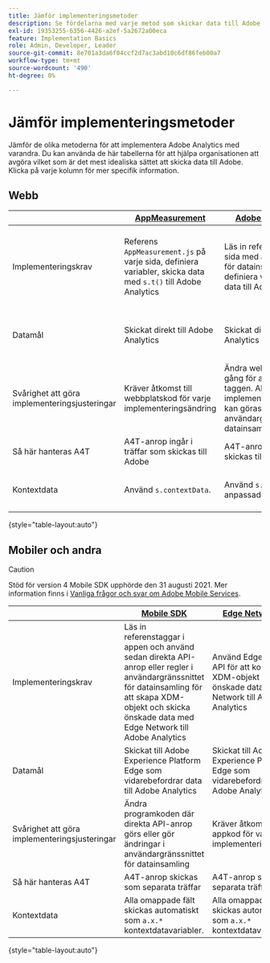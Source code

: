 ```yaml
---
title: Jämför implementeringsmetoder
description: Se fördelarna med varje metod som skickar data till Adobe Analytics.
exl-id: 19353255-6356-4426-a2ef-5a2672a00eca
feature: Implementation Basics
role: Admin, Developer, Leader
source-git-commit: 8e701a3da6f04ccf2d7ac3abd10c6df86feb00a7
workflow-type: tm+mt
source-wordcount: '490'
ht-degree: 0%

---
```


# Jämför implementeringsmetoder

Jämför de olika metoderna för att implementera Adobe Analytics med varandra. Du kan använda de här tabellerna för att hjälpa organisationen att avgöra vilket som är det mest idealiska sättet att skicka data till Adobe. Klicka på varje kolumn för mer specifik information.

## Webb

| | [AppMeasurement](/help/implement/js/overview.md) | [Adobe Analytics-tillägg](/help/implement/launch/overview.md) | [SDK för webben](/help/implement/aep-edge/web-sdk/overview.md#web-sdk) | [Webbtillägg för SDK](/help/implement/aep-edge/web-sdk/overview.md#web-sdk-extension) |
| --- | --- | --- | --- | --- |
| Implementeringskrav | Referens `AppMeasurement.js` på varje sida, definiera variabler, skicka data med `s.t()` till Adobe Analytics | Läs in referenstaggar på varje sida med användargränssnittet för datainsamling för att definiera variabler och skicka data till Adobe Analytics | Referens `Alloy.js` på varje sida använder du `alloy("sendEvent",{})` för att komponera XDM-objekt och skicka önskade data med Edge Network till Adobe Analytics | Inläsare av referenstaggar på varje sida använder användargränssnittet för datainsamling för att komponera XDM-objekt och skicka önskade data med Edge Network till Adobe Analytics |
| Datamål | Skickat direkt till Adobe Analytics | Skickat direkt till Adobe Analytics | Skickat till Adobe Experience Platform Edge som vidarebefordrar data till Adobe Analytics | Skickat till Adobe Experience Platform Edge som vidarebefordrar data till Adobe Analytics |
| Svårighet att göra implementeringsjusteringar | Kräver åtkomst till webbplatskod för varje implementeringsändring | Ändra webbplatskoden en gång för att installera loader-taggen. Alla ytterligare implementeringsuppdateringar kan göras i användargränssnittet för datainsamling | Kräver åtkomst till webbplatskod för varje implementeringsändring | Ändra webbplatskoden en gång för att installera loader-taggen. Alla ytterligare implementeringsuppdateringar kan göras i användargränssnittet för datainsamling |
| Så här hanteras A4T | A4T-anrop ingår i träffar som skickas till Adobe | A4T-anrop ingår i träffar som skickas till Adobe | A4T-anrop skickas som separata träffar | A4T-anrop skickas som separata träffar |
| Kontextdata | Använd `s.contextData`. | Använd `s.contextData` i anpassade kodblock | Alla omappade fält skickas automatiskt som `a.x.*` kontextdatavariabler. | Alla omappade fält skickas automatiskt som `a.x.*` kontextdatavariabler. |

{style="table-layout:auto"}

## Mobiler och andra

>[!CAUTION]
>
>Stöd för version 4 Mobile SDK upphörde den 31 augusti 2021. Mer information finns i [Vanliga frågor och svar om Adobe Mobile Services](https://experienceleague.adobe.com/docs/discontinued/using/mobile-services.html?lang=sv-SE).


| | [Mobile SDK](/help/implement/aep-edge/mobile-sdk/overview.md) | [Edge Network API](/help/implement/aep-edge/api/overview.md) |
| --- | --- | --- |
| Implementeringskrav | Läs in referenstaggar i appen och använd sedan direkta API-anrop eller regler i användargränssnittet för datainsamling för att skapa XDM-objekt och skicka önskade data med Edge Network till Adobe Analytics | Använd Edge Network API för att komponera XDM-objekt och skicka önskade data med Edge Network till Adobe Analytics |
| Datamål | Skickat till Adobe Experience Platform Edge som vidarebefordrar data till Adobe Analytics | Skickat till Adobe Experience Platform Edge som vidarebefordrar data till Adobe Analytics |
| Svårighet att göra implementeringsjusteringar | Ändra programkoden där direkta API-anrop görs eller gör ändringar i användargränssnittet för datainsamling | Kräver åtkomst till appkod för varje implementeringsändring |
| Så här hanteras A4T | A4T-anrop skickas som separata träffar | A4T-anrop skickas som separata träffar |
| Kontextdata | Alla omappade fält skickas automatiskt som `a.x.*` kontextdatavariabler. | Alla omappade fält skickas automatiskt som `a.x.*` kontextdatavariabler |

{style="table-layout:auto"}
